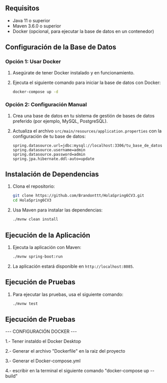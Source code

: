 ## Requisitos

- Java 11 o superior
- Maven 3.6.0 o superior
- Docker (opcional, para ejecutar la base de datos en un contenedor)

## Configuración de la Base de Datos

### Opción 1: Usar Docker

1. Asegúrate de tener Docker instalado y en funcionamiento.
2. Ejecuta el siguiente comando para iniciar la base de datos con Docker:

    ```sh
    docker-compose up -d
    ```

### Opción 2: Configuración Manual

1. Crea una base de datos en tu sistema de gestión de bases de datos preferido (por ejemplo, MySQL, PostgreSQL).
2. Actualiza el archivo `src/main/resources/application.properties` con la configuración de tu base de datos:

    ```properties
    spring.datasource.url=jdbc:mysql://localhost:3306/tu_base_de_datos
    spring.datasource.username=admin
    spring.datasource.password=admin
    spring.jpa.hibernate.ddl-auto=update
    ```

## Instalación de Dependencias

1. Clona el repositorio:

    ```sh
    git clone https://github.com/Brandonttt/HolaSpring6CV3.git
    cd HolaSpring6CV3
    ```

2. Usa Maven para instalar las dependencias:

    ```sh
    ./mvnw clean install
    ```

## Ejecución de la Aplicación

1. Ejecuta la aplicación con Maven:

    ```sh
    ./mvnw spring-boot:run
    ```

2. La aplicación estará disponible en `http://localhost:8085`.

## Ejecución de Pruebas

1. Para ejecutar las pruebas, usa el siguiente comando:

    ```sh
    ./mvnw test
    ```

## Ejecución de Pruebas
---  CONFIGURACIÓN DOCKER  ---

1.- Tener instaldo el Docker Desktop

2.- Generar el archivo "Dockerfile" en la raiz del proyecto

3.- Generar el Docker-compose.yml

4.- escribir en la terminal el siguiente comando "docker-compose up --build"
